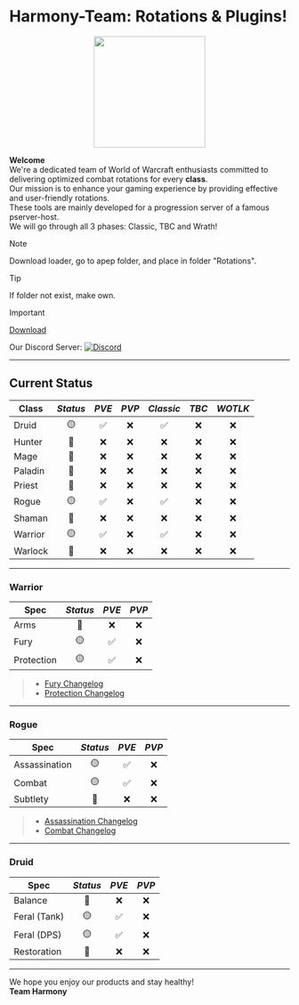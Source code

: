 # Harmony-Team: Rotations & Plugins!

<p align="center"> 
  <img width="200" height="200" src="https://i.imgur.com/DU1OZbt.png">
</p>

**Welcome**<br>
We're a dedicated team of World of Warcraft enthusiasts committed to delivering optimized combat rotations for every **class**.<br>
Our mission is to enhance your gaming experience by providing effective and user-friendly rotations.<br>
These tools are mainly developed for a progression server of a famous pserver-host.<br>
We will go through all 3 phases: Classic, TBC and Wrath!

> [!NOTE]
>
> Download loader, go to apep folder, and place in folder "Rotations".

> [!TIP]
> If folder not exist, make own.

> [!IMPORTANT] 
> [Download](https://github.com/FriendsWithCode/Loader_Zone/releases/download/Latest/1.2.0_Release.zip)
>
> Our Discord Server: [![Discord](https://img.shields.io/badge/Discord-%237289DA.svg?logo=discord&logoColor=white)](https://discord.gg/jgGqAuQjrZ)
>

---

## Current Status
| **Class**   | *Status*   | *PVE*  | *PVP*  | *Classic* | *TBC* | *WOTLK* |
|-------------|:----------:|:------:|:------:|:---------:|:-----:|:-------:|
| Druid       |     🟡      |   ✅   |   ❌   |     ✅    |   ❌   |    ❌    |
| Hunter      |     🔴      |   ❌   |   ❌   |     ❌    |   ❌   |    ❌    |
| Mage        |     🔴      |   ❌   |   ❌   |     ❌    |   ❌   |    ❌    |
| Paladin     |     🔴      |   ❌   |   ❌   |     ❌    |   ❌   |    ❌    |
| Priest      |     🔴      |   ❌   |   ❌   |     ❌    |   ❌   |    ❌    |
| Rogue       |     🟡      |   ✅   |   ❌   |     ✅    |   ❌   |    ❌    |
| Shaman      |     🔴      |   ❌   |   ❌   |     ❌    |   ❌   |    ❌    |
| Warrior     |     🟡      |   ✅   |   ❌   |     ✅    |   ❌   |    ❌    |
| Warlock     |     🔴      |   ❌   |   ❌   |     ❌    |   ❌   |    ❌    |

---

### Warrior
| **Spec** | *Status*   | *PVE*  | *PVP*  |
|---------------------|:----------:|:------:|:------:|
| Arms                |     🔴      |   ❌    |   ❌    |  
| Fury                |     🟡      |   ✅    |   ❌    |
| Protection          |     🟡      |   ✅    |   ❌    |
>- [Fury Changelog](https://github.com/FriendsWithCode/Loader_Zone/blob/main/Changelog_Fury.md)
>- [Protection Changelog](https://github.com/FriendsWithCode/Loader_Zone/blob/main/Changelog_Prot.md)

---

### Rogue
| **Spec** | *Status*   | *PVE*  | *PVP*  |
|---------------------|:----------:|:------:|:------:|
| Assassination       |     🟡      |   ✅    |   ❌    |  
| Combat              |     🟡      |   ✅    |   ❌    |
| Subtlety            |     🔴      |   ❌    |   ❌    |
>- [Assassination Changelog](https://github.com/FriendsWithCode/Loader_Zone/blob/main/Changelog_Assassination.md)
>- [Combat Changelog](https://github.com/FriendsWithCode/Loader_Zone/blob/main/Changelog_Combat.md)

---

### Druid
| **Spec** | *Status*   | *PVE*  | *PVP*  |
|---------------------|:----------:|:------:|:------:|
| Balance             |     🔴      |   ❌    |   ❌    |  
| Feral (Tank)        |     🟡      |   ✅    |   ❌    |
| Feral (DPS)         |     🟡      |   ✅    |   ❌    |
| Restoration         |     🔴      |   ❌    |   ❌    |

---

We hope you enjoy our products and stay healthy!<br>
**Team Harmony**
